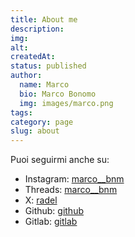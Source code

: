 ```yaml
---
title: About me
description: 
img: 
alt: 
createdAt: 
status: published
author:
  name: Marco
  bio: Marco Bonomo
  img: images/marco.png
tags: 
category: page
slug: about
---
```


Puoi seguirmi anche su:

- Instagram: [marco__bnm](https://www.instagram.com/marco__bnm)
- Threads: [marco__bnm](https://www.threads.net/marco__bnm)
- X: [radel](https://twitter.com/radel)
- Github: [github](https://github.com/radel)
- Gitlab: [gitlab](https://gitlab.com/radel)